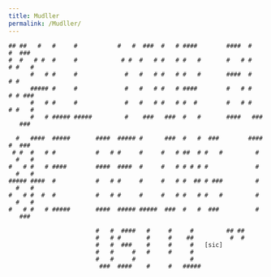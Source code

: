```yaml
---
title: Mudller
permalink: /Mudller/
---
```


`## ##   #   #     #           #   #  ###  #   # ####        ####  #   #  ###`
`#  #   # #  #     #            # #  #   # #   # #   #       #   # #   # #   #`
`      #   # #     #             #   #   # #   # #   #       ####  #   # #`
`      ##### #     #             #   #   # #   # ####        #   # #   # # ###`
`      #   # #     #             #   #   # #   # #  #        #   # #   # #   #`
`      #   # ##### #####         #    ###   ###  #   #       ####   ###   ###`

`  #   ####  #####       ####  ##### #      ###  #   #  ###        #####  ###`
` # #  #   # #           #   # #     #     #   # ##  # #   #         #   #   #`
`#   # #   # ####        ####  ####  #     #   # # # # #             #   #   #`
`##### ####  #           #   # #     #     #   # #  ## # ###         #   #   #`
`#   # #  #  #           #   # #     #     #   # #   # #   #         #   #   #`
`#   # #   # #####       ####  ##### #####  ###  #   #  ###          #    ###`

`                        #   #  ####   #     #     #         ## ##`
`                        #   # #       #     #    ##          #  #`
`                        #   #  ###    #     #     #   [sic]`
`                        #   #     #   #     #     #`
`                        #   #     #               #`
`                         ###  ####    #     #   #####`